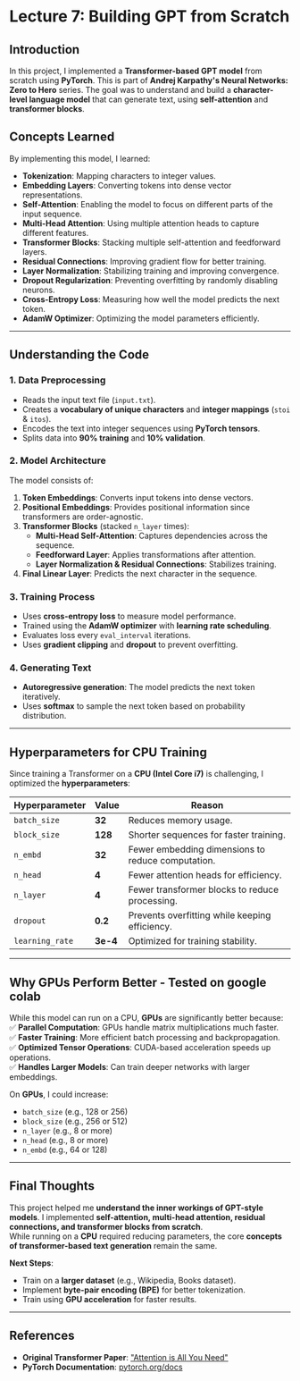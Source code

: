 # Lecture 7: Building GPT from Scratch

## Introduction
In this project, I implemented a **Transformer-based GPT model** from scratch using **PyTorch**. This is part of **Andrej Karpathy's Neural Networks: Zero to Hero** series. The goal was to understand and build a **character-level language model** that can generate text, using **self-attention** and **transformer blocks**.

## Concepts Learned
By implementing this model, I learned:
- **Tokenization**: Mapping characters to integer values.
- **Embedding Layers**: Converting tokens into dense vector representations.
- **Self-Attention**: Enabling the model to focus on different parts of the input sequence.
- **Multi-Head Attention**: Using multiple attention heads to capture different features.
- **Transformer Blocks**: Stacking multiple self-attention and feedforward layers.
- **Residual Connections**: Improving gradient flow for better training.
- **Layer Normalization**: Stabilizing training and improving convergence.
- **Dropout Regularization**: Preventing overfitting by randomly disabling neurons.
- **Cross-Entropy Loss**: Measuring how well the model predicts the next token.
- **AdamW Optimizer**: Optimizing the model parameters efficiently.

---

## **Understanding the Code**
### 1. **Data Preprocessing**
- Reads the input text file (`input.txt`).
- Creates a **vocabulary of unique characters** and **integer mappings** (`stoi` & `itos`).
- Encodes the text into integer sequences using **PyTorch tensors**.
- Splits data into **90% training** and **10% validation**.

### 2. **Model Architecture**
The model consists of:
1. **Token Embeddings**: Converts input tokens into dense vectors.
2. **Positional Embeddings**: Provides positional information since transformers are order-agnostic.
3. **Transformer Blocks** (stacked `n_layer` times):
   - **Multi-Head Self-Attention**: Captures dependencies across the sequence.
   - **Feedforward Layer**: Applies transformations after attention.
   - **Layer Normalization & Residual Connections**: Stabilizes training.
4. **Final Linear Layer**: Predicts the next character in the sequence.

### 3. **Training Process**
- Uses **cross-entropy loss** to measure model performance.
- Trained using the **AdamW optimizer** with **learning rate scheduling**.
- Evaluates loss every `eval_interval` iterations.
- Uses **gradient clipping** and **dropout** to prevent overfitting.

### 4. **Generating Text**
- **Autoregressive generation**: The model predicts the next token iteratively.
- Uses **softmax** to sample the next token based on probability distribution.

---

## **Hyperparameters for CPU Training**
Since training a Transformer on a **CPU (Intel Core i7)** is challenging, I optimized the **hyperparameters**:

| Hyperparameter | Value | Reason |
|---------------|---------|--------|
| `batch_size`  | **32**  | Reduces memory usage. |
| `block_size`  | **128** | Shorter sequences for faster training. |
| `n_embd`      | **32**  | Fewer embedding dimensions to reduce computation. |
| `n_head`      | **4**   | Fewer attention heads for efficiency. |
| `n_layer`     | **4**   | Fewer transformer blocks to reduce processing. |
| `dropout`     | **0.2** | Prevents overfitting while keeping efficiency. |
| `learning_rate` | **3e-4** | Optimized for training stability. |

---

## **Why GPUs Perform Better - Tested on google colab**
While this model can run on a CPU, **GPUs** are significantly better because:
✅ **Parallel Computation**: GPUs handle matrix multiplications much faster.  
✅ **Faster Training**: More efficient batch processing and backpropagation.  
✅ **Optimized Tensor Operations**: CUDA-based acceleration speeds up operations.  
✅ **Handles Larger Models**: Can train deeper networks with larger embeddings.

On **GPUs**, I could increase:
- `batch_size` (e.g., 128 or 256)
- `block_size` (e.g., 256 or 512)
- `n_layer` (e.g., 8 or more)
- `n_head` (e.g., 8 or more)
- `n_embd` (e.g., 64 or 128)

---

## **Final Thoughts**
This project helped me **understand the inner workings of GPT-style models**. I implemented **self-attention, multi-head attention, residual connections, and transformer blocks from scratch**.  
While running on a **CPU** required reducing parameters, the core **concepts of transformer-based text generation** remain the same.

**Next Steps**:
- Train on a **larger dataset** (e.g., Wikipedia, Books dataset).
- Implement **byte-pair encoding (BPE)** for better tokenization.
- Train using **GPU acceleration** for faster results.

---

## **References**
- **Original Transformer Paper**: ["Attention is All You Need"](https://arxiv.org/abs/1706.03762)
- **PyTorch Documentation**: [pytorch.org/docs](https://pytorch.org/docs)
